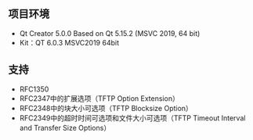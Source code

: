 ## 项目环境

- Qt Creator 5.0.0 Based on Qt 5.15.2 (MSVC 2019, 64 bit)
- Kit：QT 6.0.3 MSVC2019 64bit

## 支持

- RFC1350
- RFC2347中的扩展选项（TFTP Option Extension）
- RFC2348中的块大小可选项（TFTP Blocksize Option）
- RFC2349中的超时时间可选项和文件大小可选项（TFTP Timeout Interval and Transfer Size Options）